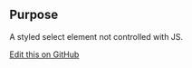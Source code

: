 ## Purpose

A styled select element not controlled with JS.

[Edit this on GitHub](https://github.com/wellcomecollection/wellcomecollection.org/edit/main/common/views/components/SelectUncontrolled/README.md)
